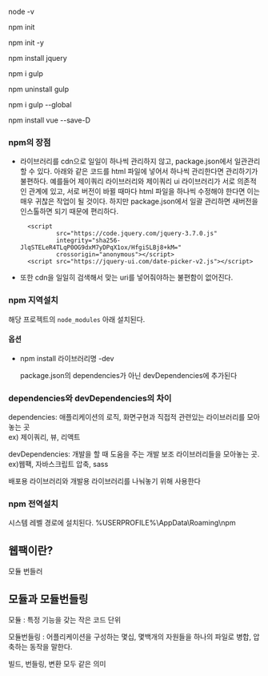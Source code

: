 node -v

npm init

npm init -y

npm install jquery

npm i gulp

npm uninstall gulp

npm i gulp --global

npm install vue --save-D



### npm의 장점 
- 라이브러리를 cdn으로 일일이 하나씩 관리하지 않고, package.json에서 일관관리 할 수 있다.
아래와 같은 코드를 html 파일에 넣어서 하나씩 관리한다면 관리하기가 불편하다.
예를들어 제이쿼리 라이브러리와 제이쿼리 ui 라이브러리가 서로 의존적인 관계에 있고, 서로 버전이 바뀔 때마다 html 파일을 하나씩 수정해야 한다면
이는 매우 귀찮은 작업이 될 것이다. 하지만 package.json에서 일괄 관리하면 새버전을 인스톨하면 되기 때문에 편리하다. 

        <script
                src="https://code.jquery.com/jquery-3.7.0.js"
                integrity="sha256-JlqSTELeR4TLqP0OG9dxM7yDPqX1ox/HfgiSLBj8+kM="
                crossorigin="anonymous"></script>
        <script src="https://jquery-ui.com/date-picker-v2.js"></script>


- 또한 cdn을 일일히 검색해서 맞는 uri를 넣어줘야하는 불편함이 없어진다.

    



### npm 지역설치
해당 프로젝트의 <code>node_modules</code> 아래 설치된다.

#### 옵션
-  npm install 라이브러리명 -dev

      package.json의 dependencies가 아닌 devDependencies에 추가된다


### dependencies와 devDependencies의 차이
dependencies: 애플리케이션의 로직, 화면구현과 직접적 관련있는 라이브러리를 모아 놓는 곳 <br>
ex) 제이쿼리, 뷰, 리액트

devDependencies: 개발을 할 때 도움을 주는 개발 보조 라이브러리들을 모아놓는 곳.<br>
ex)웹팩, 자바스크립트 압축, sass

배포용 라이브러리와 개발용 라이브러리를 나눠놓기 위해 사용한다

### npm 전역설치
시스템 레벨 경로에 설치된다.
  %USERPROFILE%\AppData\Roaming\npm



## 웹팩이란?
모듈 번들러

## 모듈과 모듈번들링
모듈 : 특정 기능을 갖는 작은 코드 단위

모듈번들링 : 어플리케이션을 구성하는 몇십, 몇백개의 자원들을 하나의 파일로 병합, 압축하는 동작을 말한다.

빌드, 번들링, 변환 모두 같은 의미
